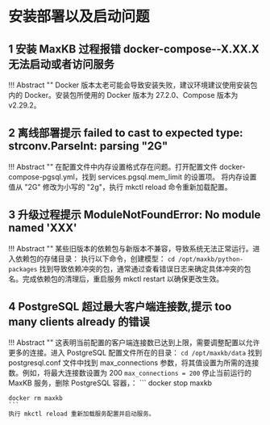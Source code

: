 # 安装部署以及启动问题

## 1 安装 MaxKB 过程报错 docker-compose--X.XX.X 无法启动或者访问服务

!!! Abstract ""
    Docker 版本太老可能会导致安装失败，建议环境建议使用安装包内的 Docker。安装包所使用的 Docker 版本为 27.2.0、Compose 版本为 v2.29.2。


## 2 离线部署提示 failed to cast to expected type: strconv.ParseInt: parsing "2G"

!!! Abstract ""
    在配置文件中内存设置格式存在问题。打开配置文件 docker-compose-pgsql.yml，找到 services.pgsql.mem_limit 的设置项。 将内存设置值从 "2G" 修改为小写的 "2g"，执行 mkctl reload 命令重新加载配置。

## 3 升级过程提示 ModuleNotFoundError: No module named 'XXX'

!!! Abstract ""
    某些旧版本的依赖包与新版本不兼容，导致系统无法正常运行。进入依赖包的存储目录：
    执行以下命令，创建模型：
    ```
    cd /opt/maxkb/python-packages
    ```
    找到导致依赖冲突的包，通常通过查看错误日志来确定具体冲突的包名。完成依赖包的清理后，重启服务 mkctl restart 以确保更改生效。

## 4 PostgreSQL 超过最大客户端连接数,提示 too many clients already 的错误

!!! Abstract ""
    这表明当前配置的客户端连接数已达到上限，需要调整配置以允许更多的连接。进入 PostgreSQL 配置文件所在的目录：
    ```
    cd /opt/maxkb/data
    ```
    找到 postgresql.conf 文件中找到 max_connections 参数，将其值设置为所需的连接数。例如，将最大连接数设置为 200
    ```
    max_connections = 200
    ```
    停止当前运行的 MaxKB 服务，删除 PostgreSQL 容器，：
    ```
    docker stop maxkb

    docker rm maxkb
    ```
    执行 mkctl reload 重新加载服务配置并启动服务。
